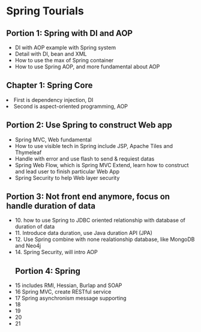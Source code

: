 <h1>Spring Tourials</h1>

<h2>Portion 1: Spring with DI and AOP</h2>
<ul>
	<li>DI with AOP example with Spring system</li>
	<li>Detail with DI, bean and XML</li>
	<li>How to use the max of Spring container</li>
	<li>How to use Spring AOP, and more fundamental about AOP</li>
</ul>

<h2>Chapter 1: Spring Core</h2>
<li>First is dependency injection, DI</li>
<li>Second is aspect-oriented programming, AOP</li>










<h2>Portion 2: Use Spring to construct Web app</h2>
<ul>
	<li>Spring MVC, Web fundamental</li>
	<li>How to use visible tech in Spring include JSP, Apache Tiles and Thymeleaf</li>
	<li>Handle with error and use flash to send & requiest datas</li>	
	<li>Spring Web Flow, which is Spring MVC Extend, learn how to construct and lead user to finish particular Web App</li>
	<li>Spring Security to help Web layer security</li>
</ul>
<h2>Portion 3: Not front end anymore, focus on handle duration of data</h2>
<ul>
	<li>10. how to use Spring to JDBC oriented relationship with database of duration of data</li>
	<li>11. Introduce data duration, use Java duration API (JPA) </li>
	<li>12. Use Spring combine with none realationship database, like MongoDB and Neo4j</li>
	<li>14. Spring Security, will intro AOP</li>
</ul>
<ul>
<h2>Portion 4: Spring</h2>
	<li>15 includes RMI, Hessian, Burlap and SOAP</li>
	<li>16 Spring MVC, create RESTful service </li>
	<li>17 Spring asynchronism message supporting</li>
	<li>18 </li>
	<li>19 </li>
	<li>20 </li>
	<li>21 </li>
</ul>


